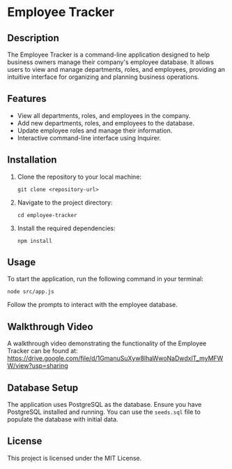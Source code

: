 # Employee Tracker

## Description
The Employee Tracker is a command-line application designed to help business owners manage their company's employee database. It allows users to view and manage departments, roles, and employees, providing an intuitive interface for organizing and planning business operations.

## Features
- View all departments, roles, and employees in the company.
- Add new departments, roles, and employees to the database.
- Update employee roles and manage their information.
- Interactive command-line interface using Inquirer.

## Installation
1. Clone the repository to your local machine:
   ```
   git clone <repository-url>
   ```
2. Navigate to the project directory:
   ```
   cd employee-tracker
   ```
3. Install the required dependencies:
   ```
   npm install
   ```

## Usage
To start the application, run the following command in your terminal:
```
node src/app.js
```
Follow the prompts to interact with the employee database.

## Walkthrough Video
A walkthrough video demonstrating the functionality of the Employee Tracker can be found at: https://drive.google.com/file/d/1GmanuSuXyw8lhaWwoNaDwdxlT_myMFWW/view?usp=sharing 

## Database Setup
The application uses PostgreSQL as the database. Ensure you have PostgreSQL installed and running. You can use the `seeds.sql` file to populate the database with initial data.

## License
This project is licensed under the MIT License.